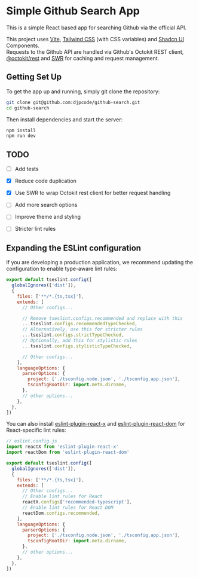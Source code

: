 # Simple Github Search App

This is a simple React based app for searching Github via the official API.

This project uses [Vite](https://vite.dev/), [Tailwind CSS](https://tailwindcss.com/) (with CSS variables) and [Shadcn UI](https://ui.shadcn.com/) Components.  
Requests to the Github API are handled via Github's Octokit REST client, [@octokit/rest](https://www.npmjs.com/package/@octokit/rest)
and [SWR](https://swr.vercel.app/) for caching and request management.

## Getting Set Up

To get the app up and running, simply git clone the repository:
```sh
git clone git@github.com:djpcode/github-search.git
cd github-search
```

Then install dependencies and start the server:
```sh
npm install
npm run dev
```

## TODO

- [ ] Add tests
- [x] Reduce code duplication
- [x] Use SWR to wrap Octokit rest client for better request handling
- [ ] Add more search options
- [ ] Improve theme and styling
- [ ] Stricter lint rules


## Expanding the ESLint configuration

If you are developing a production application, we recommend updating the configuration to enable type-aware lint rules:

```js
export default tseslint.config([
  globalIgnores(['dist']),
  {
    files: ['**/*.{ts,tsx}'],
    extends: [
      // Other configs...

      // Remove tseslint.configs.recommended and replace with this
      ...tseslint.configs.recommendedTypeChecked,
      // Alternatively, use this for stricter rules
      ...tseslint.configs.strictTypeChecked,
      // Optionally, add this for stylistic rules
      ...tseslint.configs.stylisticTypeChecked,

      // Other configs...
    ],
    languageOptions: {
      parserOptions: {
        project: ['./tsconfig.node.json', './tsconfig.app.json'],
        tsconfigRootDir: import.meta.dirname,
      },
      // other options...
    },
  },
])
```

You can also install [eslint-plugin-react-x](https://github.com/Rel1cx/eslint-react/tree/main/packages/plugins/eslint-plugin-react-x) and [eslint-plugin-react-dom](https://github.com/Rel1cx/eslint-react/tree/main/packages/plugins/eslint-plugin-react-dom) for React-specific lint rules:

```js
// eslint.config.js
import reactX from 'eslint-plugin-react-x'
import reactDom from 'eslint-plugin-react-dom'

export default tseslint.config([
  globalIgnores(['dist']),
  {
    files: ['**/*.{ts,tsx}'],
    extends: [
      // Other configs...
      // Enable lint rules for React
      reactX.configs['recommended-typescript'],
      // Enable lint rules for React DOM
      reactDom.configs.recommended,
    ],
    languageOptions: {
      parserOptions: {
        project: ['./tsconfig.node.json', './tsconfig.app.json'],
        tsconfigRootDir: import.meta.dirname,
      },
      // other options...
    },
  },
])
```
